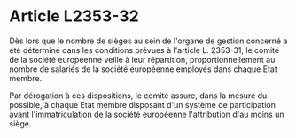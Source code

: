 # Article L2353-32

Dès lors que le nombre de sièges au sein de l'organe de gestion concerné a été déterminé dans les conditions prévues à l'article L. 2353-31, le comité de la société européenne veille à leur répartition, proportionnellement au nombre de salariés de la société européenne employés dans chaque Etat membre.

Par dérogation à ces dispositions, le comité assure, dans la mesure du possible, à chaque Etat membre disposant d'un système de participation avant l'immatriculation de la société européenne l'attribution d'au moins un siège.